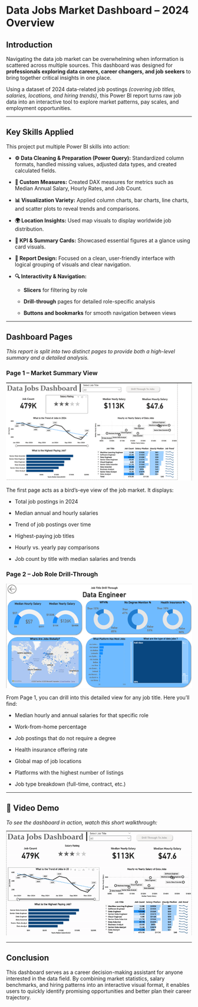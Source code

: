 # Data Jobs Market Dashboard – 2024 Overview
## Introduction
Navigating the data job market can be overwhelming when information is scattered across multiple sources. This dashboard was designed for **professionals exploring data careers, career changers, and job seekers** to bring together critical insights in one place.

Using a dataset of 2024 data-related job postings *(covering job titles, salaries, locations, and hiring trends)*, this Power BI report turns raw job data into an interactive tool to explore market patterns, pay scales, and employment opportunities.

---

## Key Skills Applied
This project put multiple Power BI skills into action:

- **⚙ Data Cleaning & Preparation (Power Query):** Standardized column formats, handled missing values, adjusted data types, and created calculated fields.

- **📐 Custom Measures:** Created DAX measures for metrics such as Median Annual Salary, Hourly Rates, and Job Count.

- **📊 Visualization Variety:** Applied column charts, bar charts, line charts, and scatter plots to reveal trends and comparisons.

- **🌍 Location Insights:** Used map visuals to display worldwide job distribution.

- **📌 KPI & Summary Cards:** Showcased essential figures at a glance using card visuals.

- **🎨 Report Design:** Focused on a clean, user-friendly interface with logical grouping of visuals and clear navigation.

- **🔍 Interactivity & Navigation:**

    - **Slicers** for filtering by role

    - **Drill-through** pages for detailed role-specific analysis

    - **Buttons and bookmarks** for smooth navigation between views

---

## Dashboard Pages

  *This report is split into two distinct pages to provide both a high-level summary and a detailed analysis.*

### Page 1 – Market Summary View

![Project_1_Dashboard_1](Page_1_img.png)

The first page acts as a bird’s-eye view of the job market. It displays:

- Total job postings in 2024

- Median annual and hourly salaries

- Trend of job postings over time

- Highest-paying job titles

- Hourly vs. yearly pay comparisons

- Job count by title with median salaries and trends

### Page 2 – Job Role Drill-Through

![Project_2_Dashboard_2](Page_2_img.png)

From Page 1, you can drill into this detailed view for any job title. Here you’ll find:

- Median hourly and annual salaries for that specific role

- Work-from-home percentage

- Job postings that do not require a degree

- Health insurance offering rate

- Global map of job locations

- Platforms with the highest number of listings

- Job type breakdown (full-time, contract, etc.)

---

## 🎥 Video Demo
*To see the dashboard in action, watch this short walkthrough:*

![Project_1_Gif](Project_1_Video.gif)

---

## Conclusion

This dashboard serves as a career decision-making assistant for anyone interested in the data field. By combining market statistics, salary benchmarks, and hiring patterns into an interactive visual format, it enables users to quickly identify promising opportunities and better plan their career trajectory.


